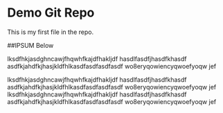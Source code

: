 # Demo Git Repo
This is my first file in the repo.

##IPSUM Below

lksdfhkjasdghncawjfhqwhfkajdfhakljdf hasdlfasdfjhasdfkhasdf
asdfkjahdfkjhasjkldfhlkasdfasdfasdfasdf
wo8eryqowiencyqwoefyoqw jef

lksdfhkjasdghncawjfhqwhfkajdfhakljdf hasdlfasdfjhasdfkhasdf
asdfkjahdfkjhasjkldfhlkasdfasdfasdfasdf
wo8eryqowiencyqwoefyoqw jef
lksdfhkjasdghncawjfhqwhfkajdfhakljdf hasdlfasdfjhasdfkhasdf
asdfkjahdfkjhasjkldfhlkasdfasdfasdfasdf
wo8eryqowiencyqwoefyoqw jef
